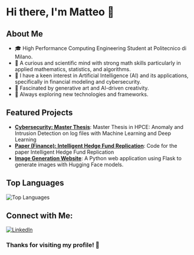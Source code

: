 # Hi there, I'm Matteo 👋

## About Me
- 🎓 High Performance Computing Engineering Student at Politecnico di Milano.
- 🧠 A curious and scientific mind with strong math skills particularly in applied mathematics, statistics, and algorithms.
- 🤖 I have a keen interest in Artificial Intelligence (AI) and its applications, specifically in financial modeling and cybersecurity.
- 🎨 Fascinated by generative art and AI-driven creativity.
- 🚀 Always exploring new technologies and frameworks.

## Featured Projects
- **[Cybersecurity: Master Thesis](https://github.com/matteo-riga/Thesis)**: Master Thesis in HPCE: Anomaly and Intrusion Detection on log files with Machine Learning and Deep Learning
- **[Paper (Finance): Intelligent Hedge Fund Replication](https://github.com/matteo-riga/HedgeFundReplication)**: Code for the paper Intelligent Hedge Fund Replication
- **[Image Generation Website](https://github.com/matteo-riga/ImgGenWebsite)**: A Python web application using Flask to generate images with Hugging Face models.

## Top Languages
![Top Languages](https://github-readme-stats.vercel.app/api/top-langs/?username=matteo-riga&layout=compact)

## Connect with Me:
[![LinkedIn](https://img.shields.io/badge/LinkedIn-Profile-blue)](https://www.linkedin.com/in/matteo-rigamonti-0a7379258/)

### Thanks for visiting my profile! 🙏

